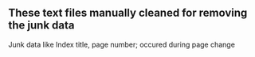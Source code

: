 ## These text files manually cleaned for removing the junk data
Junk data like Index title, page number; occured during page change